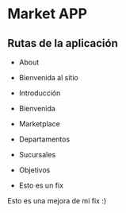 # Market APP

## Rutas de la aplicación

- About
- Bienvenida al sitio
- Introducción
- Bienvenida
- Marketplace

- Departamentos
- Sucursales
- Objetivos
- Esto es un fix

Esto es una mejora de mi fix :) 

